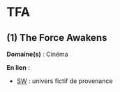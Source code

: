 # TFA

## (1) The Force Awakens

**Domaine(s)** : Cinéma

**En lien** :

+ [SW](../S/sw.md) : univers fictif de provenance
